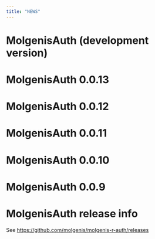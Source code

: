 ```yaml
---
title: "NEWS"
---
```


# MolgenisAuth (development version)

# MolgenisAuth 0.0.13

# MolgenisAuth 0.0.12

# MolgenisAuth 0.0.11

# MolgenisAuth 0.0.10

# MolgenisAuth 0.0.9

# MolgenisAuth release info

See https://github.com/molgenis/molgenis-r-auth/releases
